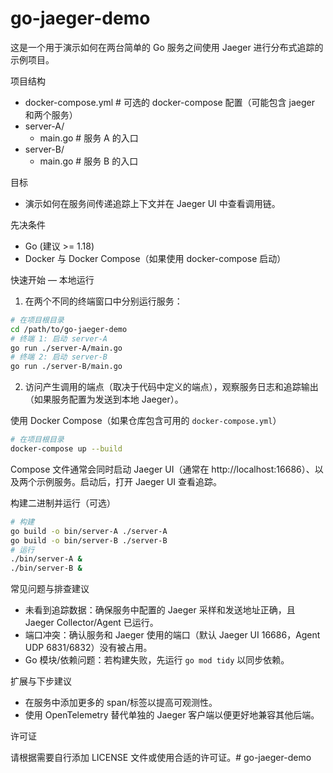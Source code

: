 # go-jaeger-demo

这是一个用于演示如何在两台简单的 Go 服务之间使用 Jaeger 进行分布式追踪的示例项目。

项目结构

- docker-compose.yml         # 可选的 docker-compose 配置（可能包含 jaeger 和两个服务）
- server-A/
  - main.go                  # 服务 A 的入口
- server-B/
  - main.go                  # 服务 B 的入口

目标

- 演示如何在服务间传递追踪上下文并在 Jaeger UI 中查看调用链。

先决条件

- Go (建议 >= 1.18)
- Docker 与 Docker Compose（如果使用 docker-compose 启动）

快速开始 — 本地运行

1. 在两个不同的终端窗口中分别运行服务：

```bash
# 在项目根目录
cd /path/to/go-jaeger-demo
# 终端 1: 启动 server-A
go run ./server-A/main.go
# 终端 2: 启动 server-B
go run ./server-B/main.go
```

2. 访问产生调用的端点（取决于代码中定义的端点），观察服务日志和追踪输出（如果服务配置为发送到本地 Jaeger）。

使用 Docker Compose（如果仓库包含可用的 `docker-compose.yml`）

```bash
# 在项目根目录
docker-compose up --build
```

Compose 文件通常会同时启动 Jaeger UI（通常在 http://localhost:16686）、以及两个示例服务。启动后，打开 Jaeger UI 查看追踪。

构建二进制并运行（可选）

```bash
# 构建
go build -o bin/server-A ./server-A
go build -o bin/server-B ./server-B
# 运行
./bin/server-A &
./bin/server-B &
```

常见问题与排查建议

- 未看到追踪数据：确保服务中配置的 Jaeger 采样和发送地址正确，且 Jaeger Collector/Agent 已运行。
- 端口冲突：确认服务和 Jaeger 使用的端口（默认 Jaeger UI 16686，Agent UDP 6831/6832）没有被占用。
- Go 模块/依赖问题：若构建失败，先运行 `go mod tidy` 以同步依赖。

扩展与下步建议

- 在服务中添加更多的 span/标签以提高可观测性。
- 使用 OpenTelemetry 替代单独的 Jaeger 客户端以便更好地兼容其他后端。

许可证

请根据需要自行添加 LICENSE 文件或使用合适的许可证。# go-jaeger-demo
